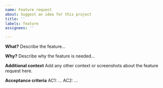 ```yaml
---
name: Feature request
about: Suggest an idea for this project
title: ''
labels: feature
assignees: ''

---
```


**What?**
Describe the feature...

**Why?**
Describe why the feature is needed...

**Additional context**
Add any other context or screenshots about the feature request here.

**Acceptance criteria**
AC1: ...
AC2: ...
